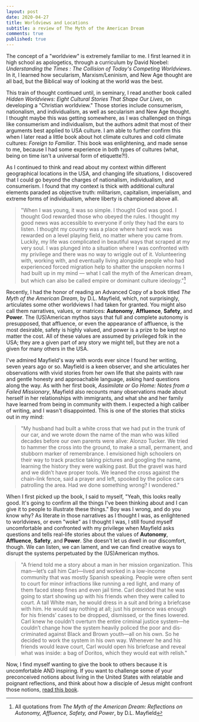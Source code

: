 ```yaml
---
layout: post
date: 2020-04-27
title: Worldviews and Locations
subtitle: a review of The Myth of the American Dream
comments: true
published: true
---
```


The concept of a "worldview" is extremely familiar to me. I first learned it in high school as apologetics, through a curriculum by David Noebel: *‌Understanding the Times : The Collision of Today's Competing Worldviews*. In it, I learned how secularism, Marxism/Leninism, and New Age thought are all bad, but the Biblical way of looking at the world was the best. 

This train of thought continued until, in seminary, I read another book called *Hidden Worldviews: Eight Cultural Stories That Shape Our Lives*, on developing a "Christian worldview." Those stories include consumerism, nationalism, and individualism, as well as secularism and New Age thought. I thought maybe this was getting somewhere, as I was challenged on things like consumerism and individualism, but the authors admit that most of their arguments best applied to USA culture. I am able to further confirm this when I later read a little book about hot climate cultures and cold climate cultures: *Foreign to Familiar*. This book was enlightening, and made sense to me, because I had some experience in both types of cultures (what, being on time isn't a universal form of etiquette?!).

As I continued to think and read about my context within different geographical locations in the USA, and changing life situations, I discovered that I could go beyond the charges of nationalism, individualism, and consumerism. I found that my context is thick with additional cultural elements paraded as objective truth: militarism, capitalism, imperialism, and extreme forms of individualism, where liberty is championed above all. 

> "When I was young, it was so simple. I thought God was good. I thought God rewarded those who obeyed the rules. I thought my good news was accessible to everyone if only they had the ears to listen. I thought my country was a place where hard work was rewarded on a level playing field, no matter where you came from. Luckily, my life was complicated in beautiful ways that scraped at my very soul. I was plunged into a situation where I was confronted with my privilege and there was no way to wriggle out of it. Volunteering with, working with, and eventually living alongside people who had experienced forced migration help to shatter the unspoken norms I had built up in my mind — what I call the myth of the American dream, but which can also be called empire or dominant culture ideology."[^1]

Recently, I had the honor of reading an Advanced Copy of a book titled *The Myth of the American Dream*, by D.L. Mayfield, which, not surprisingly, articulates some other worldviews I had taken for granted. You might also call them narratives, values, or matrices: **Autonomy**, **Affluence**, **Safety**, and **Power**. The (US)American mythos says that full and complete autonomy is presupposed, that affluence, or even the appearance of affluence, is the most desirable, safety is highly valued, and power is a prize to be kept no matter the cost. All of these values are assumed by privileged folk in the USA; they are a given part of any story we might tell, but they are not a given for many others in the USA.

I've admired Mayfield's way with words ever since I found her writing, seven years ago or so. Mayfield is a keen observer, and she articulates her observations with vivid stories from her own life that she paints with raw and gentle honesty and approachable language, asking hard questions along the way. As with her first book, *Assimilate or Go Home: Notes from a Failed Missionary*, Mayfield also recounts many observations made about herself in her relationships with immigrants, and what she and her family have learned from being in community with them. I expected a high caliber of writing, and I wasn't disappointed. This is one of the stories that sticks out in my mind:

> "My husband had built a white cross that we had put in the trunk of our car, and we wrote down the name of the man who was killed decades before our own parents were alive: Alonzo Tucker. We tried to hammer the cross into the ground, to make a small, permanent, and stubborn marker of remembrance. I envisioned high schoolers on their way to track practice taking pictures and googling the name, learning the history they were walking past. But the gravel was hard and we didn’t have proper tools. We leaned the cross against the chain-link fence, said a prayer and left, spooked by the police cars patrolling the area. Had we done something wrong? I wondered."

When I first picked up the book, I said to myself, "Yeah, this looks really good. It's going to confirm all the things I've been thinking about and I can give it to people to illustrate these things." Boy was I wrong, and do you know why? As literate   in those narratives as I thought I was, as enlightened to worldviews, or even "woke" as I thought I was, I still found myself uncomfortable and confronted with my privilege when Mayfield asks questions and tells real-life stories about the values of **Autonomy**, **Affluence**, **Safety**, and **Power**. She doesn't let us dwell in our discomfort, though. We can listen, we can lament, and we can find creative ways to disrupt the systems perpetuated by the (US)American mythos. 

> "A friend told me a story about a man in her mission organization. This man—let’s call him Carl—lived and worked in a low-income community that was mostly Spanish speaking. People were often sent to court for minor infractions like running a red light, and many of them faced steep fines and even jail time. Carl decided that he was going to start showing up with his friends when they were called to court. A tall White man, he would dress in a suit and bring a briefcase with him. He would say nothing at all; just his presence was enough for his friends’ cases to be dropped, dismissed, or the fines lowered. Carl knew he couldn’t overturn the entire criminal justice system—he couldn’t change how the system heavily policed the poor and dis-criminated against Black and Brown youth—all on his own. So he decided to work the system in his own way. Whenever he and his friends would leave court, Carl would open his briefcase and reveal what was inside: a bag of Doritos, which they would eat with relish."

Now, I find myself wanting to give the book to others because it is uncomfortable AND inspiring. If you want to challenge some of your preconceived notions about living in the United States with relatable and poignant reflections, and think about how a disciple of Jesus might confront those notions, [read this book](https://www.ivpress.com/the-myth-of-the-american-dream). 

[^1]: All quotations from *The Myth of the American Dream: Reflections on Autonomy, Affluence, Safety, and Power*, by D.L. Mayfield

